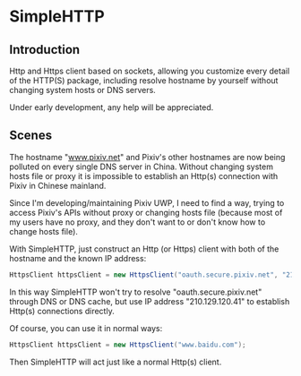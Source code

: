 # SimpleHTTP

## Introduction

Http and Https client based on sockets, allowing you customize every detail of the HTTP(S) package, including resolve hostname by yourself without changing system hosts or DNS servers.

Under early development, any help will be appreciated.

## Scenes

The hostname "www.pixiv.net" and Pixiv's other hostnames are now being polluted on every single DNS server in China. Without changing system hosts file or proxy it is impossible to establish an Http(s) connection with Pixiv in Chinese mainland.

Since I'm developing/maintaining Pixiv UWP, I need to find a way, trying to access Pixiv's APIs without proxy or changing hosts file (because most of my users have no proxy, and they don't want to or don't know how to change hosts file).

With SimpleHTTP, just construct an Http (or Https) client with both of the hostname and the known IP address:

```csharp
HttpsClient httpsClient = new HttpsClient("oauth.secure.pixiv.net", "210.129.120.41");
```

In this way SimpleHTTP won't try to resolve "oauth.secure.pixiv.net" through DNS or DNS cache, but use IP address "210.129.120.41" to establish Http(s) connections directly.

Of course, you can use it in normal ways:

```csharp
HttpsClient httpsClient = new HttpsClient("www.baidu.com");
```

Then SimpleHTTP will act just like a normal Http(s) client.
